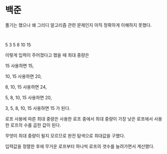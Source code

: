# 백준

풀기는 했으나 왜 그리디 알고리즘 관련 문제인지 아직 정확하게 이해하지 못했다.

<br>

5
3
5
8
10
15

이렇게 입력이 주어졌다고 했을 때 최대 중량은

15 사용하면 15,

10, 15 사용하면 20,

8, 10, 15 사용하면 24,

5, 8, 10, 15 사용하면 20,

3, 5, 8, 10, 15 사용하면 15 가 된다.

로프 사용에 따른 최대 중량은 사용한 로프 중에서 최대 중량이 가장 낮은 로프에서 사용한 로프의 수를 곱한 값이 된다.

무엇이 최대 중량이 될지 모르므로 완전 탐색으로 최대값을 구했다.

입력값을 정렬한 후에 무거운 로프부터 하나씩 로프의 갯수를 늘려가면서 계산했다.